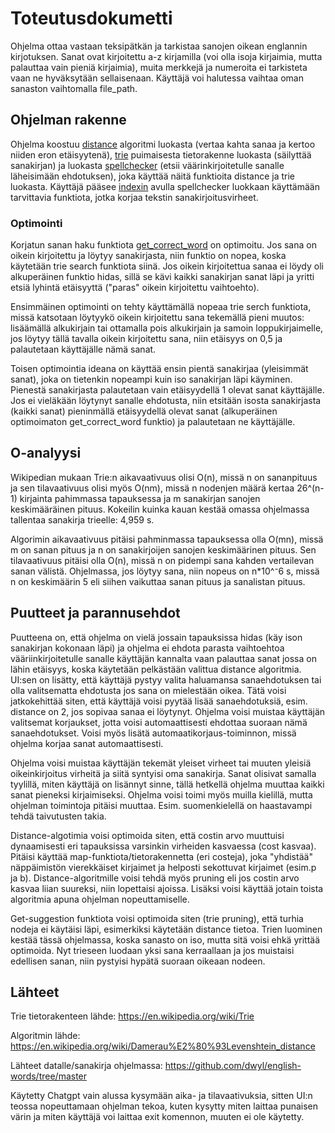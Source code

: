 # Toteutusdokumetti
Ohjelma ottaa vastaan teksipätkän ja tarkistaa sanojen oikean englannin kirjotuksen. Sanat ovat kirjoitettu a-z kirjamilla (voi olla isoja kirjaimia, mutta palauttaa vain pieniä kirjaimia), muita merkkejä ja numeroita ei tarkisteta vaan ne hyväksytään sellaisenaan. Käyttäjä voi halutessa vaihtaa oman sanaston vaihtomalla file_path. 

## Ohjelman rakenne
Ohjelma koostuu [distance](/src/entities/distance.py) algoritmi luokasta (vertaa kahta sanaa ja kertoo niiden eron etäisyytenä), [trie](/src/entities/trie.py) puimaisesta tietorakenne luokasta (säilyttää sanakirjan) ja luokasta [spellchecker](/src/services/spellchecker.py) (etsii väärinkirjoitetulle sanalle läheisimään ehdotuksen), joka käyttää näitä funktioita distance ja trie luokasta. Käyttäjä pääsee [indexin](/src/index.py) avulla spellchecker luokkaan käyttämään tarvittavia funktiota, jotka korjaa tekstin sanakirjoitusvirheet.

### Optimointi
Korjatun sanan haku funktiota [get_correct_word](/src/services/spellchecker.py) on optimoitu. Jos sana on oikein kirjoitettu ja löytyy sanakirjasta, niin funktio on nopea, koska käytetään trie search funktiota siinä. Jos oikein kirjoitettua sanaa ei löydy oli alkuperäinen funktio hidas, sillä se kävi kaikki sanakirjan sanat läpi ja yritti etsiä lyhintä etäisyyttä ("paras" oikein kirjoitettu vaihtoehto). 

Ensimmäinen optimointi on tehty käyttämällä nopeaa trie serch funktiota, missä katsotaan löytyykö oikein kirjoitettu sana tekemällä pieni muutos: lisäämällä alkukirjain tai ottamalla pois alkukirjain ja samoin loppukirjaimelle, jos löytyy tällä tavalla oikein kirjoitettu sana, niin etäisyys on 0,5 ja palautetaan käyttäjälle nämä sanat. 

Toisen optimointia ideana on käyttää ensin pientä sanakirjaa (yleisimmät sanat), joka on tietenkin nopeampi kuin iso sanakirjan läpi käyminen. Pienestä sanakirjasta palautetaan vain etäisyydellä 1 olevat sanat käyttäjälle. Jos ei vieläkään löytynyt sanalle ehdotusta, niin etsitään isosta sanakirjasta (kaikki sanat) pieninmällä etäisyydellä olevat sanat (alkuperäinen optimoimaton get_correct_word funktio) ja palautetaan ne käyttäjälle. 

## O-analyysi
Wikipedian mukaan Trie:n aikavaativuus olisi O(n), missä n on sananpituus ja sen tilavaativuus olisi myös O(nm), missä n nodenjen määrä kertaa 26^(n-1) kirjainta pahimmassa tapauksessa ja m sanakirjan sanojen keskimääräinen pituus.
Kokeilin kuinka kauan kestää omassa ohjelmassa tallentaa sanakirja trieelle: 4,959 s.

Algorimin aikavaativuus pitäisi pahminmassa tapauksessa olla O(mn), missä m on sanan pituus ja n on sanakirjoijen sanojen keskimäärinen pituus. Sen tilavaativuus pitäisi olla O(n), missä n on pidempi sana kahden vertailevan sanan välistä.
Ohjelmassa, jos löytyy sana, niin nopeus on n*10^⁻6 s, missä n on keskimäärin 5 eli siihen vaikuttaa sanan pituus ja sanalistan pituus.

## Puutteet ja parannusehdot
Puutteena on, että ohjelma on vielä jossain tapauksissa hidas (käy ison sanakirjan kokonaan läpi) ja ohjelma ei ehdota parasta vaihtoehtoa vääriinkirjoitetulle sanalle käyttäjän kannalta vaan palauttaa sanat jossa on lähin etäisyys, koska käytetään pelkästään valittua distance algoritmia. UI:sen on lisätty, että käyttäjä pystyy valita haluamansa sanaehdotuksen tai olla valitsematta ehdotusta jos sana on mielestään oikea. Tätä voisi jatkokehittää siten, että käyttäjä voisi pyytää lisää sanaehdotuksiä, esim. distance on 2, jos sopivaa sanaa ei löytynyt. Ohjelma voisi muistaa käyttäjän valitsemat korjaukset, jotta voisi automaattisesti ehdottaa suoraan nämä sanaehdotukset. Voisi myös lisätä automaatikorjaus-toiminnon, missä ohjelma korjaa sanat automaattisesti. 

Ohjelma voisi muistaa käyttäjän tekemät yleiset virheet tai muuten yleisiä oikeinkirjoitus virheitä ja siitä syntyisi oma sanakirja. Sanat olisivat samalla tyylillä, miten käyttäjä on lisännyt sinne, tällä hetkellä ohjelma muuttaa kaikki sanat pieneksi kirjaimiseksi. Ohjelma voisi toimi myös muilla kielillä, mutta ohjelman toimintoja pitäisi muuttaa. Esim. suomenkielellä on haastavampi tehdä taivutusten takia.

Distance-algotimia voisi optimoida siten, että costin arvo muuttuisi dynaamisesti eri tapauksissa varsinkin virheiden kasvaessa (cost kasvaa). Pitäisi käyttää map-funktiota/tietorakennetta (eri costeja), joka "yhdistää" näppäimistön vierekkäiset kirjaimet ja helposti sekottuvat kirjaimet (esim.p ja b). Distance-algoritmille voisi tehdä myös pruning eli jos costin arvo kasvaa liian suureksi, niin lopettaisi ajoissa. Lisäksi voisi käyttää jotain toista algoritmia apuna ohjelman nopeuttamiselle.

Get-suggestion funktiota voisi optimoida siten (trie pruning), että turhia nodeja ei käytäisi läpi, esimerkiksi käytetään distance tietoa. Trien luominen kestää tässä ohjelmassa, koska sanasto on iso, mutta sitä voisi ehkä yrittää optimoida. Nyt trieseen luodaan yksi sana kerraallaan ja jos muistaisi edellisen sanan, niin pystyisi hypätä suoraan oikeaan nodeen.

## Lähteet
Trie tietorakenteen lähde: https://en.wikipedia.org/wiki/Trie

Algoritmin lähde: https://en.wikipedia.org/wiki/Damerau%E2%80%93Levenshtein_distance 

Lähteet datalle/sanakirja ohjelmassa: https://github.com/dwyl/english-words/tree/master

Käytetty Chatgpt vain alussa kysymään aika- ja tilavaativuksia, sitten UI:n teossa nopeuttamaan ohjelman tekoa, kuten kysytty miten laittaa punaisen värin ja miten käyttäjä voi laittaa exit komennon, muuten ei ole käytetty.

